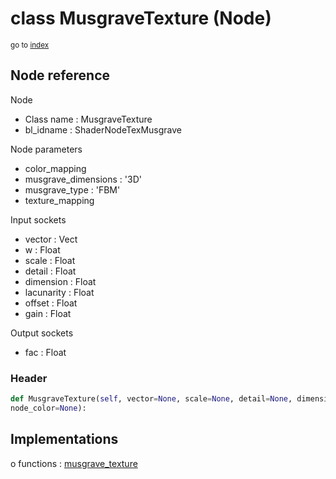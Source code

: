 # class MusgraveTexture (Node)

<sub>go to [index](/docs/index.md)</sub>

## Node reference

Node
 - Class name : MusgraveTexture
 - bl_idname : ShaderNodeTexMusgrave

Node parameters
 - color_mapping
 - musgrave_dimensions : '3D'
 - musgrave_type : 'FBM'
 - texture_mapping

Input sockets
 - vector : Vect
 - w : Float
 - scale : Float
 - detail : Float
 - dimension : Float
 - lacunarity : Float
 - offset : Float
 - gain : Float

Output sockets
 - fac : Float

### Header

``` python
def MusgraveTexture(self, vector=None, scale=None, detail=None, dimension=None, lacunarity=None, w=None, offset=None, gain=None, color_mapping=None, musgrave_dimensions='3D', musgrave_type='FBM', texture_mapping=None, node_label=None,
node_color=None):
```

## Implementations

o functions : [musgrave_texture](/docs/classes/musgrave_texture.md)

